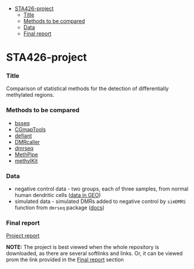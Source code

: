 <!-- START doctoc generated TOC please keep comment here to allow auto update -->
<!-- DON'T EDIT THIS SECTION, INSTEAD RE-RUN doctoc TO UPDATE -->


- [STA426-project](#sta426-project)
    - [Title](#title)
    - [Methods to be compared](#methods-to-be-compared)
    - [Data](#data)
    - [Final report](#final-report)

<!-- END doctoc generated TOC please keep comment here to allow auto update -->

# STA426-project

### Title
Comparison of statistical methods for the detection of differentially methylated regions.


### Methods to be compared

- [bsseq](https://bioconductor.org/packages/release/bioc/vignettes/bsseq/inst/doc/bsseq.html)
- [CGmapTools](https://cgmaptools.github.io/)
- [defiant](https://bmcbioinformatics.biomedcentral.com/articles/10.1186/s12859-018-2037-1)
- [DMRcaller](https://bioconductor.org/packages/release/bioc/html/DMRcaller.html)
- [dmrseq](https://academic.oup.com/biostatistics/advance-article/doi/10.1093/biostatistics/kxy007/4899074)
- [MethPipe](http://smithlabresearch.org/software/methpipe/)
- [methylKit](https://www.bioconductor.org/packages/devel/bioc/vignettes/methylKit/inst/doc/methylKit.html)


### Data
- negative control data - two groups, each of three samples, from normal human dendritic cells ([data in GEO](https://www.ncbi.nlm.nih.gov/geo/query/acc.cgi?acc=GSE64177))
- simulated data - simulated DMRs added to negative control by `simDMRS` function from `dmrseq` package ([docs](https://bioconductor.org/packages/release/bioc/vignettes/dmrseq/inst/doc/dmrseq.html#6_simulating_dmrs))

### Final report
[Project report](https://dktanwar.github.io/sta426-project-dmr-comparison/report/project_report.html)

**NOTE:** The project is best viewed when the whole repository is downloaded, as there are several softlinks and links. Or, it can be viewed prom the link provided in the [Final report](#final-report) section
